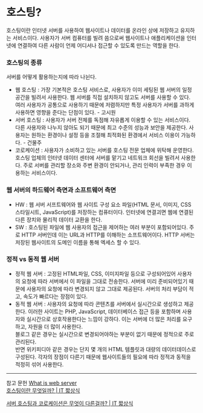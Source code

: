 # 호스팅?
호스팅이란 인터넷 서버를 사용하여 웹사이트나 데이터를 온라인 상에 저장하고 유지하는 서비스이다. 
사용자가 서버 컴퓨터를 빌려 씀으로써
웹사이트나 애플리케이션을 인터넷에 연결하여 다른 사람이 언제 어디서나 접근할 수 있도록 만드는 역할을 한다.

### 호스팅의 종류
서버를 어떻게 활용하는지에 따라 나뉜다. 
- 웹 호스팅 : 가장 기본적은 호스팅 서비스로, 사용자가 이미 세팅된 웹 서버의 일정 공간을 빌려서 사용한다. 웹 서버를 직접 설치하지 않고도 서버를 사용할 수 있다. 
여러 사용자가 공통으로 사용하기 때문에 저렴하지만 특정 사용자가 서버를 과하게 사용하면 영향을 준다는 단점이 있다. - 고시원
- 서버 호스팅 : 사용자가 서버 전체를 독점해 자유롭게 이용할 수 있는 서비스이다. 다른 사용자와 나누지 않아도 되기 때문에 최고 수준의 성능과 보안을 제공한다. 
사용자는 원하는 환경이나 설정 등을 조절해 최적화된 환경에서 서비스 이용이 가능하다. - 건물주
- 코로케이션 : 사용자가 소비하고 있는 서버를 호스팅 전문 업체에 위탁해 운영한다. 호스팅 업체의 인터넷 데이터 센터에 서버를 맡기고 네트워크 회선을 빌려서 사용한다.
주로 서버를 관리할 장소와 주변 환경이 안되거나, 관리 인력이 부족한 경우 이용하는 서비스이다.

### 웹 서버의 하드웨어 측면과 소프트웨어 측면
- HW : 웹 서버 서프트웨어와 웹 사이트 구성 요소 파일(HTML 문서, 이미지, CSS 스타일시트, JavaScript)를 저장하는 컴퓨터이다. 인터넷에 연결괴면 웹에 연결된 다른 장치와 물리적 데이터 교환을 한다.
- SW : 호스팅된 파일에 웹 사용자의 접근을 제어하는 여러 부분이 포함되어있다. 주로 HTTP 서버인데 이는 URL과 HTTP를 이해하는 소프트웨어이다. HTTP 서버는 저장된 웹사이트의 도메인 이름을 통해 엑세스 할 수 있다.

### 정적 vs 동적 웹 서버
- 정적 웹 서버 : 고정된 HTML파일, CSS, 이미지파일 등으로 구성되어있어 사용자의 요청에 따라 서버에서 이 파일을 그대로 전송한다. 서버에 미리 준비되어있기 때문에 사용자의 요청에 따라 변경되지 않고 그대로 제공된다. 
서버의 처리 부담이 적고, 속도가 빠르다는 장점이 있다. 
- 동적 웹 서버 : 사용자의 요청에 따라 콘텐츠를 서버에서 실시간으로 생성하고 제공한다. 이러한 사이트는 PHP, JavaScript, 데이터베이스 접근 등을 포함하며 사용자와 실시간으로 상호작용한다는 느낌이 강하다. 
이는 서버에 더 많은 처리를 요구하고, 자원을 더 많이 사용한다.  
블로그 같은 경우는 실시간으로 변경되어야하는 부분이 없기 때문에 정적으로 주로 관리된다.  
반면 위키피디아 같은 경우는 단지 몇 개의 HTML 템플릿과 대량의 데이터데이스로 구성된다. 
각자의 장점이 다른기 때문에 웹사이트들의 필요에 따라 정적과 동적을 적정히 섞어 사용한다.



---
참고 문헌
[What is web server](https://developer.mozilla.org/en-US/docs/Learn/Common_questions/Web_mechanics/What_is_a_web_server)  
[호스팅이란 무엇일까? | IT 짧상식](https://youtu.be/-9tJCWkLdi8?si=kqYcVuUV2TOmStiH)  

[서버 호스팅과 코로케이션은 무엇이 다른걸까? | IT 짧상식](https://youtu.be/xu2dpAmYrTk?si=5jmjgrgXF_FPiqvu)
